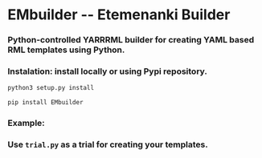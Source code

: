 # **EMbuilder** -- **Etemenanki Builder**
### Python-controlled YARRRML builder for creating YAML based RML templates using Python.

### **Instalation:** install locally or using Pypi repository.

```bash
python3 setup.py install
```

```bash
pip install EMbuilder
```
### **Example:** 
### Use ```trial.py``` as a trial for creating your templates.